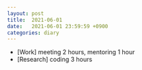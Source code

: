 ```yaml
---
layout: post
title:  2021-06-01
date:   2021-06-01 23:59:59 +0900
categories: diary
---
```


- [Work] meeting 2 hours, mentoring 1 hour
- [Research] coding 3 hours
